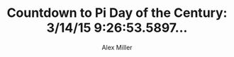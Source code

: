 ---
layout: post
title: "Countdown to Pi Day of the Century: 3/14/15 9:26:53.5897..."
categories: blog
author: "Alex Miller"
meta:
tags: template
source: http://alex.miller.im/countdown-pi-day-2015-3-14-15-9-26-53/
---